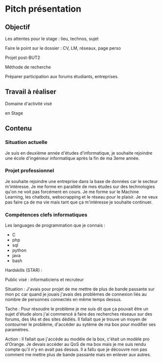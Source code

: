 # Pitch présentation

## Objectif

Les attentes pour le stage : lieu, technos, sujet

Faire le point sur le dossier : CV, LM, réseaux, page perso

Projet post-BUT2

Méthode de recherche

Préparer participation aux forums étudiants, entreprises.


## Travail à réaliser

Domaine d'activité visé<br>

en Stage<br>


## Contenu 

### Situation actuelle

Je suis en deuxième année d'études d'informatique, je souhaite rejoindre une école d'ingénieur informatique après la fin de ma 3eme année.

### Projet professionnel

Je souhaite rejoindre une entreprise dans la base de données car le secteur m'intéresse. Je me forme en parallèle de mes études sur des technologies qu'on ne voit pas forcément en cours. Je me forme sur le Machine Learning, les chatbots, webscrapping et le réseau pour le plaisir. Je ne veux pas faire ça de ma vie mais tant que ça m'intéresse je souhaite continuer.

### Compétences clefs informatiques

Les languages de programmation que je connais :
 - C
 - php
 - sql
 - python
 - java
 - bash 

Hardskills (STAR) :

Public visé :
    informaticiens et recruteur

Situation :
    J'avais pour projet de me mettre de plus de bande passante sur mon pc car quand je jouais j'avais des problèmes de connexion liés au nombre de personnes connectés en même temps dessus.

Tache : 
    Pour résoudre le problème je me suis dit que ça pouvait être un sujet d'étude alors j'ai commencé à faire des recherches réseaux sur des forums, des IAs et des sites dédiés.
    Il fallait que je trouve un moyen de contourner le problème, d'accéder au sytème de ma box pour modifier ses paramètres.

Action :
    <!-- A CONTINUER  -->
    Il fallait que j'accède au modèle de la box, c'était un modèle pro d'Orange. Je devais accéder au QoS de ma box mais je me suis rendu compte qu'il n'y en avait pas dessus. Il a fallu que je découvre non pas comment me mettre plus de bande passante mais en enlever aux autres. 



